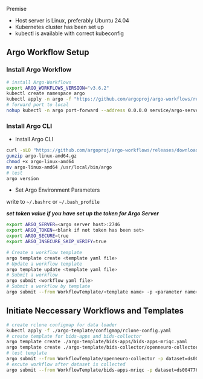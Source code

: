 Premise

- Host server is Linux, preferably Ubuntu 24.04
- Kubernetes cluster has been set up
- kubectl is available with correct kubeconfig

## Argo Workflow Setup

### Install Argo Workflow

```bash
# install Argo-Workflows
export ARGO_WORKFLOWS_VERSION="v3.6.2"
kubectl create namespace argo
kubectl apply -n argo -f "https://github.com/argoproj/argo-workflows/releases/download/${ARGO_WORKFLOWS_VERSION}/quick-start-minimal.yaml"
# forward port to local
nohup kubectl -n argo port-forward --address 0.0.0.0 service/argo-server 2746:2746 > port-forward.log 2>&1 &
```

### Install Argo CLI

- Install Argo CLI

```bash
curl -sLO "https://github.com/argoproj/argo-workflows/releases/download/v3.6.2/argo-linux-amd64.gz"
gunzip argo-linux-amd64.gz
chmod +x argo-linux-amd64
mv argo-linux-amd64 /usr/local/bin/argo
# test
argo version
```

- Set Argo Environment Parameters

write to `~/.bashrc` or `~/.bash_profile`

**_set token value if you have set up the token for Argo Server_**

```bash
export ARGO_SERVER=<argo server host>:2746
export ARGO_TOKEN=<blank if not token has been set>
export ARGO_SECURE=true
export ARGO_INSECURE_SKIP_VERIFY=true
```

```bash
# Create a workflow template
argo template create <template yaml file>
# Update a workflow template
argo template update <template yaml file>
# Submit a workflow
argo submit <workflow yaml file>
# Submit a workflow by template
argo submit --from WorkflowTemplate/<template name> -p <parameter name>=<parameter value> -n <namespace, default argo>
```

## Initiate Neccessary Workflows and Templates

```bash
# create rclone configmap for data loader
kubectl apply -f ./argo-template/configmap/rclone-config.yaml
# create template for bids-apps and bids-collector
argo template create ./argo-template/bids-apps/bids-apps-mriqc.yaml
argo template create ./argo-template/bids-collector/openneuro-collector.yaml
# test template
argo submit --from WorkflowTemplate/openneuro-collector -p dataset=ds004776 -n argo
# excute workflow after dataset is collected
argo submit --from WorkflowTemplate/bids-apps-mriqc -p dataset=ds004776 -n argo
```
